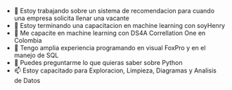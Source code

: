 

- 🔭 Estoy trabajando sobre un sistema de recomendacion para cuando una empresa solicita llenar una vacante 
- 🌱 Estoy terminando una capacitacion en machine learning con soyHenry
- 👯 Me capacite en machine learning con DS4A Correllation One en Colombia
- 🤔 Tengo amplia experiencia programando en visual FoxPro y en el manejo de SQL
- 💬 Puedes preguntarme lo que quieras saber sobre Python
- 📫 Estoy capacitado para Exploracion, Limpieza, Diagramas y Analisis de Datos
 
